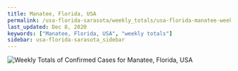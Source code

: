 ```yaml
---
title: Manatee, Florida, USA
permalink: /usa-florida-sarasota/weekly_totals/usa-florida-manatee-weekly_totals.html
last_updated: Dec 8, 2020
keywords: ["Manatee, Florida, USA", "weekly totals"]
sidebar: usa-florida-sarasota_sidebar
---
```


![Weekly Totals of Confirmed Cases for Manatee, Florida, USA](/covid_tracker/images/graphs/usa-florida-manatee-weekly_totals_graph.png)
